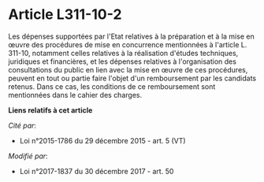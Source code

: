 # Article L311-10-2

Les dépenses supportées par l'Etat relatives à la préparation et à la mise en œuvre des procédures de mise en concurrence
mentionnées à l'article L. 311-10, notamment celles relatives à la réalisation d'études techniques, juridiques et
financières, et les dépenses relatives à l'organisation des consultations du public en lien avec la mise en œuvre de ces
procédures, peuvent en tout ou partie faire l'objet d'un remboursement par les candidats retenus. Dans ce cas, les conditions
de ce remboursement sont mentionnées dans le cahier des charges.

**Liens relatifs à cet article**

_Cité par_:

  - Loi n°2015-1786 du 29 décembre 2015 - art. 5 (VT)

_Modifié par_:

  - Loi n°2017-1837 du 30 décembre 2017 - art. 50
